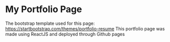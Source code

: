 # My Portfolio Page

The bootstrap template used for this page: https://startbootstrap.com/themes/portfolio-resume
This portfolio page was made using ReactJS and deployed through Github pages
